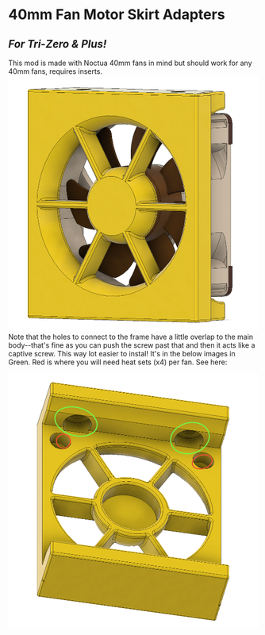 # 40mm Fan Motor Skirt Adapters
## _For Tri-Zero & Plus!_
This mod is made with Noctua 40mm fans in mind but should work for any 40mm fans, requires inserts.
![Overview](Images/Overview.png)
Note that the holes to connect to the frame have a little overlap to the main body--that's fine as you can push the screw past that and then it acts like a captive screw. This way lot easier to instal! It's in the below images in Green. Red is where you will need heat sets (x4) per fan. See here:

![Diagram](Images/Diagram.png)
